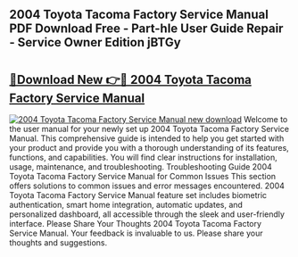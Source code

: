 ## 2004 Toyota Tacoma Factory Service Manual PDF Download Free - Part-hIe User Guide Repair - Service Owner Edition jBTGy

# <h2><a href="http://bc36408.oget.top/?id=2004+Toyota+Tacoma+Factory+Service+Manual">🔗Download New 👉🔴 2004 Toyota Tacoma Factory Service Manual</a></h2>

[![2004 Toyota Tacoma Factory Service Manual new download](https://i.imgur.com/5g1atiW.png)](http://bc36408.oget.top/?id=2004+Toyota+Tacoma+Factory+Service+Manual)
Welcome to the user manual for your newly set up 2004 Toyota Tacoma Factory Service Manual. This comprehensive guide is intended to help you get started with your product and provide you with a thorough understanding of its features, functions, and capabilities. You will find clear instructions for installation, usage, maintenance, and troubleshooting. Troubleshooting Guide 2004 Toyota Tacoma Factory Service Manual for Common Issues This section offers solutions to common issues and error messages encountered. 2004 Toyota Tacoma Factory Service Manual feature set includes biometric authentication, smart home integration, automatic updates, and personalized dashboard, all accessible through the sleek and user-friendly interface. Please Share Your Thoughts 2004 Toyota Tacoma Factory Service Manual. Your feedback is invaluable to us. Please share your thoughts and suggestions.
